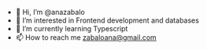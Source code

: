 - 👋 Hi, I’m @anazabalo
- 👀 I’m interested in Frontend development and databases
- 🌱 I’m currently learning Typescript 
- 📫 How to reach me zabaloana@gmail.com

<!---
anazabalo/anazabalo is a ✨ special ✨ repository because its `README.md` (this file) appears on your GitHub profile.
You can click the Preview link to take a look at your changes.
--->
